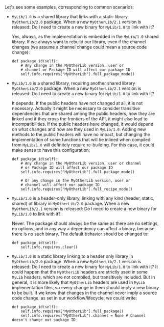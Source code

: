 Let's see some examples, corresponding to common scenarios:

- ``MyLib/1.0`` is a shared library that links with a static library ``MyOtherLib/2.0`` package.
  When a new ``MyOtherLib/2.1`` version is released: Do I need to create a new binary for
  ``MyLib/1.0`` to link with it?

  Yes, always, as the implementation is embedded in the ``MyLib/1.0`` shared library. If we
  always want to rebuild our library, even if the channel changes (we assume a channel change could
  mean a source code change):

      def package_id(self):
          # Any change in the MyOtherLib version, user or
          # channel or Package ID will affect our package ID
          self.info.requires["MyOtherLib"].full_package_mode()

- ``MyLib/1.0`` is a shared library, requiring another shared library ``MyOtherLib/2.0`` package.
  When a new ``MyOtherLib/2.1`` version is released: Do I need to create a new binary for
  ``MyLib/1.0`` to link with it?

  It depends. If the public headers have not changed at all, it is not necessary. Actually it might
  be necessary to consider transitive dependencies that are shared among the public headers, how
  they are linked and if they cross the frontiers of the API, it might also lead to
  incompatibilities. If the public headers have changed, it would depend on what changes and how are
  they used in ``MyLib/1.0``. Adding new methods to the public headers will have no impact, but
  changing the implementation of some functions that will be inlined when compiled from
  ``MyLib/1.0`` will definitely require re-building. For this case, it could make sense to have this configuration:

      def package_id(self):
          # Any change in the MyOtherLib version, user or channel
          # or Package ID will affect our package ID
          self.info.requires["MyOtherLib"].full_package_mode()

          # Or any change in the MyOtherLib version, user or
          # channel will affect our package ID
          self.info.requires["MyOtherLib"].full_recipe_mode()

- ``MyLib/1.0`` is a header-only library, linking with any kind (header, static, shared) of library
  in ``MyOtherLib/2.0`` package. When a new ``MyOtherLib/2.1`` version is released: Do I need to
  create a new binary for ``MyLib/1.0`` to link with it?

  Never. The package should always be the same as there are no settings, no options, and in any way a
  dependency can affect a binary, because there is no such binary. The default behavior should be
  changed to:

      def package_id(self):
          self.info.requires.clear()

- ``MyLib/1.0`` is a static library linking to a header only library in ``MyOtherLib/2.0``
  package. When a new ``MyOtherLib/2.1`` version is released: Do I need to create a new binary for
  ``MyLib/1.0`` to link with it? It could happen that the ``MyOtherLib`` headers are strictly used
  in some ``MyLib`` headers, which are not compiled, but transitively included. But in general,
  it is more likely that ``MyOtherLib`` headers are used in ``MyLib`` implementation files, so every
  change in them should imply a new binary to be built. If we know that changes in the channel never
  imply a source code change, as set in our workflow/lifecycle, we could
  write:

      def package_id(self):
          self.info.requires["MyOtherLib"].full_package()
          self.info.requires["MyOtherLib"].channel = None # Channel doesn't change out package ID
